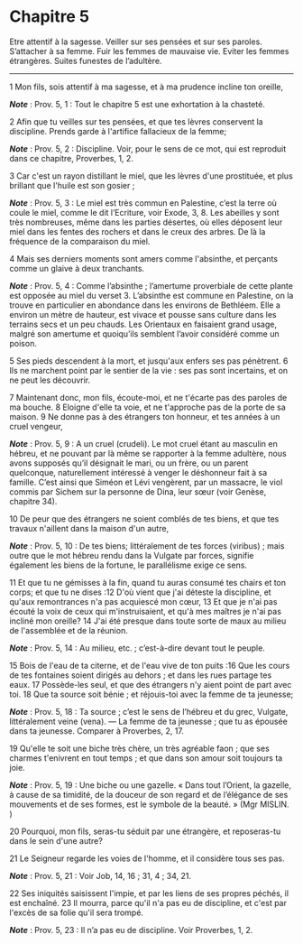 # Chapitre 5

Etre attentif à la sagesse.
Veiller sur ses pensées et sur ses paroles.
S’attacher à sa femme.
Fuir les femmes de mauvaise vie.
Eviter les femmes étrangères.
Suites funestes de l’adultère.

***

1 Mon fils, sois attentif à ma sagesse, et à ma prudence incline ton oreille,

***Note*** :  Prov. 5, 1 : Tout le chapitre 5 est une exhortation à la chasteté.

2 Afin que tu veilles sur tes pensées, et que tes lèvres conservent la discipline. Prends garde à l'artifice fallacieux de la femme;

***Note*** :  Prov. 5, 2 : Discipline. Voir, pour le sens de ce mot, qui est reproduit dans ce chapitre, Proverbes, 1, 2.


3 Car c'est un rayon distillant le miel, que les lèvres d'une prostituée, et plus brillant que l'huile est son gosier ;

***Note*** :  Prov. 5, 3 : Le miel est très commun en Palestine, c’est la terre où coule le miel, comme le dit l’Ecriture, voir Exode, 3, 8. Les abeilles y sont très nombreuses, même dans les parties désertes, où elles déposent leur miel dans les fentes des rochers et dans le creux des arbres. De là la fréquence de la comparaison du miel.

4 Mais ses derniers moments sont amers comme l'absinthe, et perçants comme un glaive à deux tranchants.

***Note*** :  Prov. 5, 4 : Comme l’absinthe ; l’amertume proverbiale de cette plante est opposée au miel du verset 3. L’absinthe est commune en Palestine, on la trouve en particulier en abondance dans les environs de Bethléem. Elle a environ un mètre de hauteur, est vivace et pousse sans culture dans les terrains secs et un peu chauds. Les Orientaux en faisaient grand usage, malgré son amertume et quoiqu’ils semblent l’avoir considéré comme un poison.

5 Ses pieds descendent à la mort, et jusqu'aux enfers ses pas pénètrent. 6 Ils ne marchent point par le sentier de la vie : ses pas sont incertains, et on ne peut les découvrir.


7 Maintenant donc, mon fils, écoute-moi, et ne t'écarte pas des paroles de ma bouche. 8 Eloigne d'elle ta voie, et ne t'approche pas de la porte de sa maison. 9 Ne donne pas à des étrangers ton honneur, et tes années à un cruel vengeur,

***Note*** :  Prov. 5, 9 : A un cruel (crudeli). Le mot cruel étant au masculin en hébreu, et ne pouvant par là même se rapporter à la femme adultère, nous avons supposés qu’il désignait le mari, ou un frère, ou un parent quelconque, naturellement intéressé à venger le déshonneur fait à sa famille. C’est ainsi que Siméon et Lévi vengèrent, par un massacre, le viol commis par Sichem sur la personne de Dina, leur sœur (voir Genèse, chapitre 34).

10 De peur que des étrangers ne soient comblés de tes biens, et que tes travaux n'aillent dans la maison d'un autre,

***Note*** :  Prov. 5, 10 : De tes biens; littéralement de tes forces (viribus) ; mais outre que le mot hébreu rendu dans la Vulgate par forces, signifie également les biens de la fortune, le parallélisme exige ce sens.

11 Et que tu ne gémisses à la fin, quand tu auras consumé tes chairs et ton corps; et que tu ne dises :12 D'où vient que j'ai déteste la discipline, et qu'aux remontrances n'a pas acquiescé mon cœur, 13 Et que je n'ai pas écouté la voix de ceux qui m'instruisaient, et qu'à mes maîtres je n'ai pas incliné mon oreille? 14 J'ai été presque dans toute sorte de maux au milieu de l'assemblée et de la réunion.

***Note*** :  Prov. 5, 14 : Au milieu, etc. ; c’est-à-dire devant tout le peuple.


15 Bois de l'eau de ta citerne, et de l'eau vive de ton puits :16 Que les cours de tes fontaines soient dirigés au dehors ; et dans les rues partage tes eaux. 17 Possède-les seul, et que des étrangers n'y aient point de part avec toi. 18 Que ta source soit bénie ; et réjouis-toi avec la femme de ta jeunesse;

***Note*** :  Prov. 5, 18 : Ta source ; c’est le sens de l’hébreu et du grec, Vulgate, littéralement veine (vena). ― La femme de ta jeunesse ; que tu as épousée dans ta jeunesse. Comparer à Proverbes, 2, 17.

19 Qu'elle te soit une biche très chère, un très agréable faon ; que ses charmes t'enivrent en tout temps ; et que dans son amour soit toujours ta joie.

***Note*** :  Prov. 5, 19 : Une biche ou une gazelle. « Dans tout l’Orient, la gazelle, à cause de sa timidité, de la douceur de son regard et de l’élégance de ses mouvements et de ses formes, est le symbole de la beauté. » (Mgr MISLIN. )

20 Pourquoi, mon fils, seras-tu séduit par une étrangère, et reposeras-tu dans le sein d'une autre?


21 Le Seigneur regarde les voies de l'homme, et il considère tous ses pas.

***Note*** :  Prov. 5, 21 : Voir Job, 14, 16 ; 31, 4 ; 34, 21.

22 Ses iniquités saisissent l'impie, et par les liens de ses propres péchés, il est enchaîné. 23 Il mourra, parce qu'il n'a pas eu de discipline, et c'est par l'excès de sa folie qu'il sera trompé.

***Note*** :  Prov. 5, 23 : Il n’a pas eu de discipline. Voir Proverbes, 1, 2.

